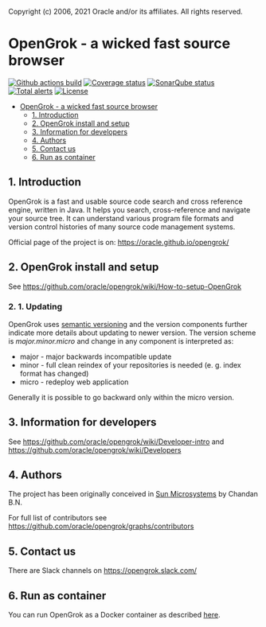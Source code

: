 
Copyright (c) 2006, 2021 Oracle and/or its affiliates. All rights reserved.


# OpenGrok - a wicked fast source browser
[![Github actions build](https://github.com/oracle/opengrok/workflows/Build/badge.svg?branch=master)](https://github.com/oracle/opengrok/actions)
[![Coverage status](https://coveralls.io/repos/oracle/opengrok/badge.svg?branch=master)](https://coveralls.io/r/oracle/opengrok?branch=master)
[![SonarQube status](https://sonarcloud.io/api/project_badges/measure?project=org.opengrok%3Aopengrok-top&metric=alert_status)](https://sonarcloud.io/dashboard?id=org.opengrok%3Aopengrok-top)
[![Total alerts](https://img.shields.io/lgtm/alerts/g/oracle/opengrok.svg?logo=lgtm&logoWidth=18)](https://lgtm.com/projects/g/oracle/opengrok/alerts/)
[![License](https://img.shields.io/badge/License-CDDL%201.0-blue.svg)](https://opensource.org/licenses/CDDL-1.0)

- [OpenGrok - a wicked fast source browser](#opengrok---a-wicked-fast-source-browser)
  - [1. Introduction](#1-introduction)
  - [2. OpenGrok install and setup](#2-opengrok-install-and-setup)
  - [3. Information for developers](#3-information-for-developers)
  - [4. Authors](#4-authors)
  - [5. Contact us](#5-contact-us)
  - [6. Run as container](#6-run-as-container)

## 1. Introduction

OpenGrok is a fast and usable source code search and cross reference
engine, written in Java. It helps you search, cross-reference and navigate
your source tree. It can understand various program file formats and
version control histories of many source code management systems.

Official page of the project is on:
<https://oracle.github.io/opengrok/>

## 2. OpenGrok install and setup

See https://github.com/oracle/opengrok/wiki/How-to-setup-OpenGrok

### 2. 1. Updating

OpenGrok uses [semantic versioning](https://semver.org/) and the version components further indicate more details about updating to newer version. The version scheme is *major.minor.micro* and change in any component is interpreted as:

 - major - major backwards incompatible update
 - minor - full clean reindex of your repositories is needed (e. g. index format has changed)
 - micro - redeploy web application

Generally it is possible to go backward only within the micro version.

## 3. Information for developers

See https://github.com/oracle/opengrok/wiki/Developer-intro and https://github.com/oracle/opengrok/wiki/Developers

## 4. Authors

The project has been originally conceived in [Sun Microsystems](https://en.wikipedia.org/wiki/Sun_Microsystems) by Chandan B.N.

For full list of contributors see https://github.com/oracle/opengrok/graphs/contributors

## 5. Contact us

There are Slack channels on https://opengrok.slack.com/

## 6. Run as container

You can run OpenGrok as a Docker container as described [here](docker/README.md).
